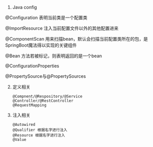 1. Java config

@Configuration 表明当前类是一个配置类 

@ImportResource 注入当前配置文件以外的其他配置进来

@ComponentScan 用来扫描bean，默认会扫描当前配置类所在的包，是SpringBoot魔法得以实现的关键组件

@Bean 方法若被标记，则表明返回的是一个bean

@ConfigurationProperties

@PropertySource与@PropertySources



2. 定义相关

   ```
   @Compnent/@Respository/@Service
   @Controller/@RestController
   @RequestMapping
   ```

3. 注入相关

   ```
   @Autowired
   @Qualifier 根据名字进行注入
   @Resource 根据名字进行注入
   @Value
   ```

   

